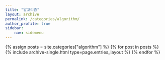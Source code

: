 ```yaml
---
title: "알고리즘"
layout: archive
permalink: /categories/algorithm/
author_profile: true
sidebar:
    nav: sidemenu
---
```


{% assign posts = site.categories["algorithm"] %}
{% for post in posts %} {% include archive-single.html type=page.entries_layout %} 
{% endfor %}